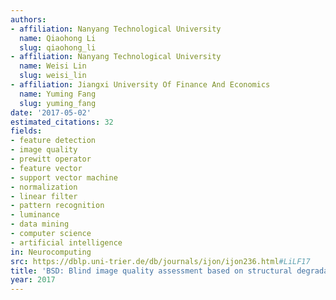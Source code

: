 ```yaml
---
authors:
- affiliation: Nanyang Technological University
  name: Qiaohong Li
  slug: qiaohong_li
- affiliation: Nanyang Technological University
  name: Weisi Lin
  slug: weisi_lin
- affiliation: Jiangxi University Of Finance And Economics
  name: Yuming Fang
  slug: yuming_fang
date: '2017-05-02'
estimated_citations: 32
fields:
- feature detection
- image quality
- prewitt operator
- feature vector
- support vector machine
- normalization
- linear filter
- pattern recognition
- luminance
- data mining
- computer science
- artificial intelligence
in: Neurocomputing
src: https://dblp.uni-trier.de/db/journals/ijon/ijon236.html#LiLF17
title: 'BSD: Blind image quality assessment based on structural degradation'
year: 2017
---
```

